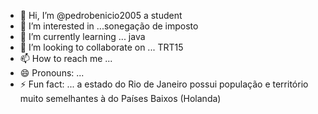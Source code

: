 - 👋 Hi, I’m @pedrobenicio2005 a student
- 👀 I’m interested in ...sonegação de imposto
- 🌱 I’m currently learning ... java
- 💞️ I’m looking to collaborate on ... TRT15
- 📫 How to reach me ...
- 😄 Pronouns: ...
- ⚡ Fun fact: ... a estado do Rio de Janeiro possui população e território muito semelhantes à do Países Baixos (Holanda)
<!---
pedrobenicio2005/pedrobenicio2005 is a ✨ special ✨ repository because its `README.md` (this file) appears on your GitHub profile.
You can click the Preview link to take a look at your changes.
--->
